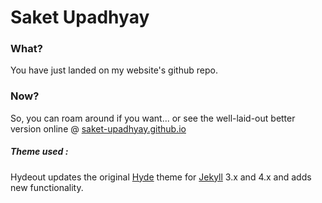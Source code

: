 # Saket Upadhyay

### What?
You have just landed on my website's github repo.

### Now?

So, you can roam around if you want... or see the well-laid-out better version online @ [saket-upadhyay.github.io](https://saket-upadhyay.github.io)




##### Theme used :
Hydeout updates the original [Hyde](https://github.com/poole/hyde)
theme for [Jekyll](http://jekyllrb.com) 3.x and 4.x and adds new functionality.

